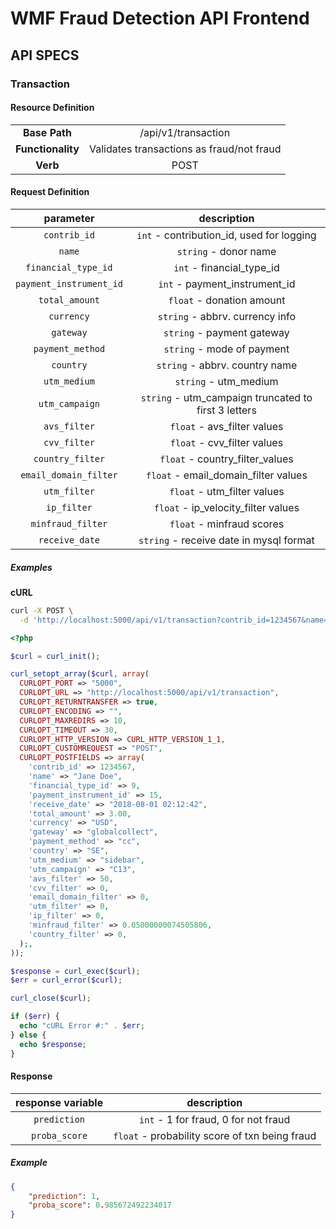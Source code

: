 # WMF Fraud Detection API Frontend

## API SPECS

### Transaction

#### Resource Definition

|  |  |
:-----------:|:----------:
| **Base Path** | /api/v1/transaction |
| **Functionality** | Validates transactions as fraud/not fraud |
| **Verb** | POST |

#### Request Definition

| parameter | description |
:----------:|:-----------:|
| `contrib_id` | `int` - contribution_id, used for logging |
| `name`	| `string` - donor name |
| `financial_type_id` | `int` - financial_type_id |
| `payment_instrument_id` | `int` - payment_instrument_id |
| `total_amount` | `float` - donation amount |
| `currency` | `string` - abbrv. currency info |
| `gateway` | `string` - payment gateway |
| `payment_method` | `string` - mode of payment |
| `country` | `string` - abbrv. country name |
| `utm_medium` | `string` - utm_medium |
| `utm_campaign` | `string` - utm_campaign truncated to first 3 letters |
| `avs_filter` | `float` - avs_filter values |
| `cvv_filter` | `float` - cvv_filter values |
| `country_filter` | `float` - country_filter_values |
| `email_domain_filter` | `float` - email_domain_filter values |
| `utm_filter` | `float` - utm_filter values |
| `ip_filter` | `float` - ip_velocity_filter values |
| `minfraud_filter` | `float` - minfraud scores |
| `receive_date` | `string` - receive date in mysql format |

##### Examples

**cURL**

```bash
curl -X POST \
  -d 'http://localhost:5000/api/v1/transaction?contrib_id=1234567&name=Jon%20Big%20Birdman&financial_type_id=9&payment_instrument_id=16&total_amount=15.99&currency=USD&gateway=globalcollect&payment_method=cc&country=US&utm_medium=Waystogive&utm_campaign=C18&avs_filter=0&cvv_filter=0&country_filter=0&email_domain_filter=0&utm_filter=0&ip_filter=0&minfraud_filter=0.10000000149011612&receive_date=2015-03-15%2018:04:55'
```

```php
<?php

$curl = curl_init();

curl_setopt_array($curl, array(
  CURLOPT_PORT => "5000",
  CURLOPT_URL => "http://localhost:5000/api/v1/transaction",
  CURLOPT_RETURNTRANSFER => true,
  CURLOPT_ENCODING => "",
  CURLOPT_MAXREDIRS => 10,
  CURLOPT_TIMEOUT => 30,
  CURLOPT_HTTP_VERSION => CURL_HTTP_VERSION_1_1,
  CURLOPT_CUSTOMREQUEST => "POST",
  CURLOPT_POSTFIELDS => array(
  	'contrib_id' => 1234567,
  	'name' => "Jane Doe",
  	'financial_type_id' => 9,
  	'payment_instrument_id' => 15,
  	'receive_date' => "2018-08-01 02:12:42",
  	'total_amount' => 3.00,
  	'currency' => "USD",
  	'gateway' => "globalcollect",
  	'payment_method' => "cc",
  	'country' => "SE",
  	'utm_medium' => "sidebar",
  	'utm_campaign' => "C13",
  	'avs_filter' => 50,
  	'cvv_filter' => 0,
  	'email_domain_filter' => 0,
  	'utm_filter' => 0,
  	'ip_filter' => 0,
  	'minfraud_filter' => 0.05000000074505806,
  	'country_filter' => 0,
  );,
));

$response = curl_exec($curl);
$err = curl_error($curl);

curl_close($curl);

if ($err) {
  echo "cURL Error #:" . $err;
} else {
  echo $response;
}
```

#### Response

| response variable | description |
:------------------:|:-----------:|
| `prediction` | `int` - 1 for fraud, 0 for not fraud |
| `proba_score` | `float` - probability score of txn being fraud |

##### Example

```json
{
    "prediction": 1,
    "proba_score": 0.985672492234017
}
```
